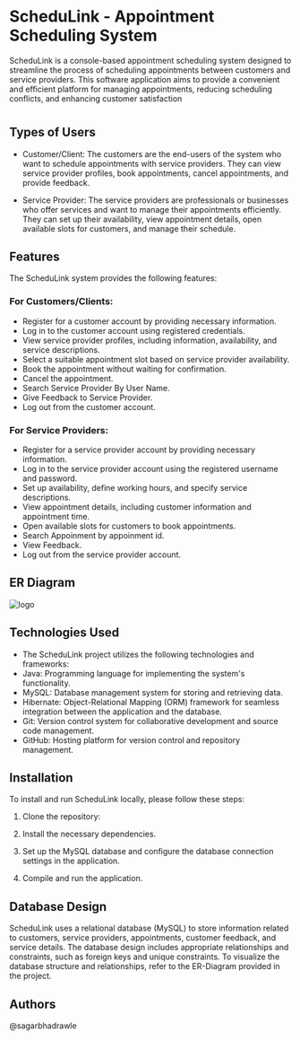 # ScheduLink - Appointment Scheduling System

ScheduLink is a console-based appointment scheduling system designed to streamline the process of scheduling appointments between customers and service providers. This software application aims to provide a convenient and efficient platform for managing appointments, reducing scheduling conflicts, and enhancing customer satisfaction
#

## Types of Users
- Customer/Client: The customers are the end-users of the system who want to schedule appointments with service providers. They can view service provider profiles, book appointments, cancel appointments, and provide feedback.

- Service Provider: The service providers are professionals or businesses who offer services and want to manage their appointments efficiently. They can set up their availability, view appointment details, open available slots for customers, and manage their schedule.


## Features
 The ScheduLink system provides the following features:

### For Customers/Clients:
- Register for a customer account by providing necessary information.
- Log in to the customer account using registered credentials.
- View service provider profiles, including information, availability, and service descriptions.
- Select a suitable appointment slot based on service provider availability.
- Book the appointment without waiting for confirmation.
- Cancel the appointment.
- Search Service Provider By User Name.
- Give Feedback to Service Provider.
- Log out from the customer account.

### For Service Providers:

- Register for a service provider account by providing necessary information.
- Log in to the service provider account using the registered username and password.
- Set up availability, define working hours, and specify service descriptions.
- View appointment details, including customer information and appointment time.
- Open available slots for customers to book appointments.
- Search Appoinment by appoinment id.
- View Feedback.
- Log out from the service provider account.
  
## ER Diagram
![logo](https://github.com/Shivam6209/soft-jelly-7030/assets/121329077/d5df0b13-2a44-4ba3-99bd-da95ebd10720)

## Technologies Used
- The ScheduLink  project utilizes the following technologies and frameworks:
- Java: Programming language for implementing the system's functionality.
- MySQL: Database management system for storing and retrieving data.
- Hibernate: Object-Relational Mapping (ORM) framework for seamless integration between the application and the database.
- Git: Version control system for collaborative development and source code management.
- GitHub: Hosting platform for version control and repository management.

## Installation
To install and run ScheduLink locally, please follow these steps:

 1. Clone the repository:
 2. Install the necessary dependencies.

 3. Set up the MySQL database and configure the database connection settings in the application.

 4. Compile and run the application.

## Database Design
ScheduLink uses a relational database (MySQL) to store information related to customers, service providers, appointments, customer feedback, and service details. The database design includes appropriate relationships and constraints, such as foreign keys and unique constraints. To visualize the database structure and relationships, refer to the ER-Diagram provided in the project.

## Authors
@sagarbhadrawle
